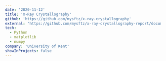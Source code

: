 ```yaml
---
date: '2020-11-12'
title: 'X-Ray Crystallography'
github: 'https://github.com/mysftz/x-ray-crystallography'
external: 'https://github.com/mysftz/x-ray-crystallography-report/document/main.pdf'
tech:
  - Python
  - matplotlib
  - numpy
company: 'University of Kent'
showInProjects: false
---
```

